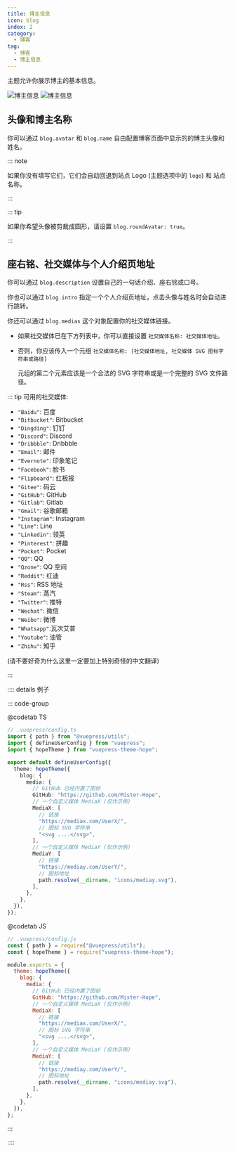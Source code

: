```yaml
---
title: 博主信息
icon: blog
index: 2
category:
  - 博客
tag:
  - 博客
  - 博主信息
---
```


主题允许你展示博主的基本信息。

<!-- more -->

![博主信息](./assets/blogger-info-light.png#light)
![博主信息](./assets/blogger-info-dark.png#dark)

## 头像和博主名称

你可以通过 `blog.avatar` 和 `blog.name` 自由配置博客页面中显示的的博主头像和姓名。

::: note

如果你没有填写它们，它们会自动回退到站点 Logo (主题选项中的 `logo`) 和 站点名称。

:::

::: tip

如果你希望头像被剪裁成圆形，请设置 `blog.roundAvatar: true`。

:::

## 座右铭、社交媒体与个人介绍页地址

你可以通过 `blog.description` 设置自己的一句话介绍、座右铭或口号。

你也可以通过 `blog.intro` 指定一个个人介绍页地址，点击头像与姓名时会自动进行跳转。

你还可以通过 `blog.medias` 这个对象配置你的社交媒体链接。

- 如果社交媒体已在下方列表中，你可以直接设置 `社交媒体名称: 社交媒体地址`。
- 否则，你应该传入一个元组 `社交媒体名称: [社交媒体地址, 社交媒体 SVG 图标字符串或路径]`

  元组的第二个元素应该是一个合法的 SVG 字符串或是一个完整的 SVG 文件路径。

::: tip 可用的社交媒体:

- `"Baidu"`: 百度
- `"Bitbucket"`: Bitbucket
- `"Dingding"`: 钉钉
- `"Discord"`: Discord
- `"Dribbble"`: Dribbble
- `"Email"`: 邮件
- `"Evernote"`: 印象笔记
- `"Facebook"`: 脸书
- `"Flipboard"`: 红板报
- `"Gitee"`: 码云
- `"GitHub"`: GitHub
- `"Gitlab"`: Gitlab
- `"Gmail"`: 谷歌邮箱
- `"Instagram"`: Instagram
- `"Line"`: Line
- `"Linkedin"`: 领英
- `"Pinterest"`: 拼趣
- `"Pocket"`: Pocket
- `"QQ"`: QQ
- `"Qzone"`: QQ 空间
- `"Reddit"`: 红迪
- `"Rss"`: RSS 地址
- `"Steam"`: 蒸汽
- `"Twitter"`: 推特
- `"Wechat"`: 微信
- `"Weibo"`: 微博
- `"Whatsapp"`:瓦次艾普
- `"Youtube"`: 油管
- `"Zhihu"`: 知乎

(请不要好奇为什么这里一定要加上特别奇怪的中文翻译)

:::

:::: details 例子

::: code-group

@codetab TS

```ts
// .vuepress/config.ts
import { path } from "@vuepress/utils";
import { defineUserConfig } from "vuepress";
import { hopeTheme } from "vuepress-theme-hope";

export default defineUserConfig({
  theme: hopeTheme({
    blog: {
      media: {
        // GitHub 已经内置了图标
        GitHub: "https://github.com/Mister-Hope",
        // 一个自定义媒体 MediaX (仅作示例)
        MediaX: [
          // 链接
          "https://mediax.com/UserX/",
          // 图标 SVG 字符串
          "<svg ....</svg>",
        ],
        // 一个自定义媒体 MediaY (仅作示例)
        MediaY: [
          // 链接
          "https://mediay.com/UserY/",
          // 图标地址
          path.resolve(__dirname, "icons/mediay.svg"),
        ],
      },
    },
  }),
});
```

@codetab JS

```js
// .vuepress/config.js
const { path } = require("@vuepress/utils");
const { hopeTheme } = require("vuepress-theme-hope");

module.exports = {
  theme: hopeTheme({
    blog: {
      media: {
        // GitHub 已经内置了图标
        GitHub: "https://github.com/Mister-Hope",
        // 一个自定义媒体 MediaX (仅作示例)
        MediaX: [
          // 链接
          "https://mediax.com/UserX/",
          // 图标 SVG 字符串
          "<svg ....</svg>",
        ],
        // 一个自定义媒体 MediaY (仅作示例)
        MediaY: [
          // 链接
          "https://mediay.com/UserY/",
          // 图标地址
          path.resolve(__dirname, "icons/mediay.svg"),
        ],
      },
    },
  }),
};
```

:::

::::
